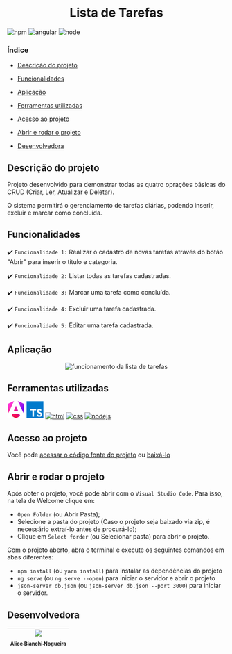 <h1 align="center">Lista de Tarefas</h1>

![npm](https://img.shields.io/npm/v/angular)
![angular](https://img.shields.io/badge/angular-v17-blue)
![node](https://img.shields.io/badge/node-v20-blue)

### Índice

 - [Descrição do projeto](#descrição-do-projeto)

 - [Funcionalidades](#funcionalidades)
 
 - [Aplicação](#aplicação)

 - [Ferramentas utilizadas](#ferramentas-utilizadas)

 - [Acesso ao projeto](#acesso-ao-projeto)

 - [Abrir e rodar o projeto](#abrir-e-rodar-o-projeto)

 - [Desenvolvedora](#desenvolvedora)


## Descrição do projeto

<p align="justify">
  Projeto desenvolvido para demonstrar todas as quatro oprações básicas do CRUD (Criar, Ler, Atualizar e Deletar).

  O sistema permitirá o gerenciamento de tarefas diárias, podendo inserir, excluir e marcar como concluída.
</p>

## Funcionalidades

:heavy_check_mark: `Funcionalidade 1:` Realizar o cadastro de novas tarefas através do botão "Abrir" para inserir o título e categoria.

:heavy_check_mark: `Funcionalidade 2:` Listar todas as tarefas cadastradas.

:heavy_check_mark: `Funcionalidade 3:` Marcar uma tarefa como concluída.

:heavy_check_mark: `Funcionalidade 4:` Excluir uma tarefa cadastrada.

:heavy_check_mark: `Funcionalidade 5:` Editar uma tarefa cadastrada.

## Aplicação

<div align="center">
<img src="https://github.com/user-attachments/assets/90b8a3a9-868a-4f3a-9c6b-aa58db14ce6d" alt="funcionamento da lista de tarefas" width="650"/>

</div>

## Ferramentas utilizadas
<a href="https://angular.io/" target="_blank"><img src="https://raw.githubusercontent.com/devicons/devicon/master/icons/angular/angular-original.svg" alt="angular" width="40" height="40"/></a>
<a href="https://www.typescriptlang.org/" target="_blank"><img src="https://raw.githubusercontent.com/devicons/devicon/master/icons/typescript/typescript-original.svg" alt="typeScript" width="40" height="40"/></a>
<a href="https://developer.mozilla.org/pt-BR/docs/Web/HTML" target="_blank"><img src="https://camo.githubusercontent.com/6647554cf19482c32acc6a6a3b8bd68b845fafabd474595e7e92dead3075c3ea/68747470733a2f2f63646e2e6a7364656c6976722e6e65742f67682f64657669636f6e732f64657669636f6e2f69636f6e732f68746d6c352f68746d6c352d6f726967696e616c2e737667" alt="html" width="40" height="40"/></a>
<a href="https://getbootstrap.com/" target="_blank"><img src="https://upload.wikimedia.org/wikipedia/commons/b/b2/Bootstrap_logo.svg" alt="css" height="40"/></a>
<a href="https://nodejs.org/en/" target="_blank"><img src="https://upload.wikimedia.org/wikipedia/commons/archive/d/d9/20160324173914%21Node.js_logo.svg" alt="nodejs" height="30"/></a>

## Acesso ao projeto

Você pode [acessar o código fonte do projeto](https://github.com/LiceB/ListaDeTarefas) ou [baixá-lo](https://github.com/LiceB/ListaDeTarefas/archive/refs/heads/main.zip)

## Abrir e rodar o projeto

Após obter o projeto, você pode abrir com o `Visual Studio Code`. Para isso, na tela de Welcome clique em:

- `Open Folder` (ou Abrir Pasta);
- Selecione a pasta do projeto (Caso o projeto seja baixado via zip, é necessário extraí-lo antes de procurá-lo);
- Clique em `Select forder` (ou Selecionar pasta) para abrir o projeto.

Com o projeto aberto, abra o terminal e execute os seguintes comandos em abas diferentes:
- `npm install` (ou `yarn install`) para instalar as dependências do projeto
- `ng serve` (ou `ng serve --open`) para iniciar o servidor e abrir o projeto
- `json-server db.json` (ou `json-server db.json --port 3000`) para iniciar o servidor.

## Desenvolvedora
| [<img src="https://avatars.githubusercontent.com/u/63216833?v=4" width=115><br><sub>Alice Bianchi Nogueira</sub>](https://github.com/LiceB) |
| :---: |
